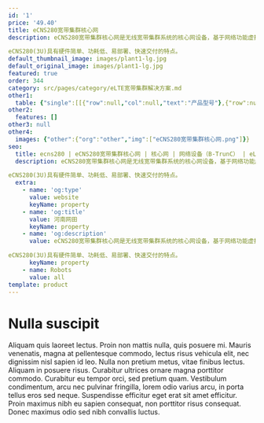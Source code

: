 ```yaml
---
id: '1'
price: '49.40'
title: eCNS280宽带集群核心网
description: eCNS280宽带集群核心网是无线宽带集群系统的核心网设备，基于网络功能虚拟化(Network Functions Virtualization，NFV)和云化架构设计，提供传统核心网的网络功能外，还通过将网元功能虚拟化、在多网元间共享标准化硬件资源，来给各网元提供可根据实际应用的容量配置，提高网络扩容减容效率，提升业务上线效率。

eCNS280(3U)具有硬件简单、功耗低、易部署、快速交付的特点。
default_thumbnail_image: images/plant1-lg.jpg
default_original_image: images/plant1-lg.jpg
featured: true
order: 344
category: src/pages/category/eLTE宽带集群解决方案.md
other1: 
  table: {"single":[[{"row":null,"col":null,"text":"产品型号"},{"row":null,"col":null,"text":"eCNS280"}],[{"row":null,"col":null,"text":"尺寸（高×宽×深）"},{"row":null,"col":null,"text":"130.5mm × 442.0mm × 675.0mm"}],[{"row":null,"col":null,"text":"最大连接基站数"},{"row":null,"col":null,"text":"2500"}],[{"row":null,"col":null,"text":"最大签约用户数规格"},{"row":null,"col":null,"text":"200000"}],[{"row":null,"col":null,"text":"最大在线用户数规格"},{"row":null,"col":null,"text":"200000"}],[{"row":null,"col":null,"text":"最大在线群组数规格"},{"row":null,"col":null,"text":"20000"}],[{"row":null,"col":null,"text":"最大并发群组数规格"},{"row":null,"col":null,"text":"4000"}],[{"row":null,"col":null,"text":"最大并发语音数规格"},{"row":null,"col":null,"text":"16000"}]]}
other2:
  features: []
other3: null
other4:
  images: {"other":{"org":"other","img":["eCNS280宽带集群核心网.png"]}}
seo:
  title: ecns280 | eCNS280宽带集群核心网 | 核心网 | 网络设备（B-TrunC） | eLTE宽带集群解决方案 | 企业无线
  description: eCNS280宽带集群核心网是无线宽带集群系统的核心网设备，基于网络功能虚拟化(Network Functions Virtualization，NFV)和云化架构设计，提供传统核心网的网络功能外，还通过将网元功能虚拟化、在多网元间共享标准化硬件资源，来给各网元提供可根据实际应用的容量配置，提高网络扩容减容效率，提升业务上线效率。

eCNS280(3U)具有硬件简单、功耗低、易部署、快速交付的特点。
  extra:
    - name: 'og:type'
      value: website
      keyName: property
    - name: 'og:title'
      value: 河南网田
      keyName: property
    - name: 'og:description'
      value: eCNS280宽带集群核心网是无线宽带集群系统的核心网设备，基于网络功能虚拟化(Network Functions Virtualization，NFV)和云化架构设计，提供传统核心网的网络功能外，还通过将网元功能虚拟化、在多网元间共享标准化硬件资源，来给各网元提供可根据实际应用的容量配置，提高网络扩容减容效率，提升业务上线效率。

eCNS280(3U)具有硬件简单、功耗低、易部署、快速交付的特点。
      keyName: property
    - name: Robots
      value: all
template: product
---
```


# Nulla suscipit

Aliquam quis laoreet lectus. Proin non mattis nulla, quis posuere mi. Mauris venenatis, magna at pellentesque commodo, lectus risus vehicula elit, nec dignissim nisl sapien id leo. Nulla non pretium metus, vitae finibus lectus. Aliquam in posuere risus. Curabitur ultrices ornare magna porttitor commodo. Curabitur eu tempor orci, sed pretium quam. Vestibulum condimentum, arcu nec pulvinar fringilla, lorem odio varius arcu, in porta tellus eros sed neque. Suspendisse efficitur eget erat sit amet efficitur. Proin maximus nibh eu sapien consequat, non porttitor risus consequat. Donec maximus odio sed nibh convallis luctus.